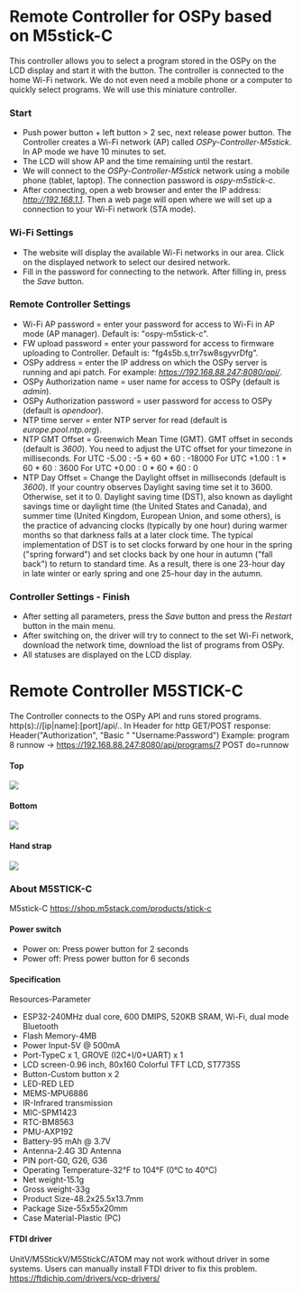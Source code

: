Remote Controller for OSPy based on M5stick-C
====
This controller allows you to select a program stored in the OSPy on the LCD display and start it with the button. The controller is connected to the home Wi-Fi network. We do not even need a mobile phone or a computer to quickly select programs. We will use this miniature controller.

### Start 
- Push power button + left button > 2 sec, next release power button. The Controller creates a Wi-Fi network (AP) called *OSPy-Controller-M5stick*. In AP mode we have 10 minutes to set.
- The LCD will show AP and the time remaining until the restart.
- We will connect to the *OSPy-Controller-M5stick* network using a mobile phone (tablet, laptop). The connection password is *ospy-m5stick-c*.  
- After connecting, open a web browser and enter the IP address: *http://192.168.1.1*. Then a web page will open where we will set up a connection to your Wi-Fi network (STA mode).  

### Wi-Fi Settings
- The website will display the available Wi-Fi networks in our area. Click on the displayed network to select our desired network.  
- Fill in the password for connecting to the network. After filling in, press the *Save* button.  

### Remote Controller Settings 
- Wi-Fi AP password = enter your password for access to Wi-Fi in AP mode (AP manager). Default is: "ospy-m5stick-c".
- FW upload password = enter your password for access to firmware uploading to Controller. Default is: "fg4s5b.s,trr7sw8sgyvrDfg".
- OSPy address = enter the IP address on which the OSPy server is running and api patch. For example: *https://192.168.88.247:8080/api/*.
- OSPy Authorization name = user name for access to OSPy (default is *admin*).  
- OSPy Authorization password = user password for access to OSPy (default is *opendoor*).
- NTP time server = enter NTP server for read (default is *europe.pool.ntp.org*).
- NTP GMT Offset = Greenwich Mean Time (GMT). GMT offset in seconds (default is *3600*). You need to adjust the UTC offset for your timezone in milliseconds.
    For UTC -5.00 : -5 * 60 * 60 : -18000
    For UTC +1.00 : 1 * 60 * 60 : 3600
    For UTC +0.00 : 0 * 60 * 60 : 0
- NTP Day Offset = Change the Daylight offset in milliseconds (default is *3600*). If your country observes Daylight saving time set it to 3600. Otherwise, set it to 0. Daylight saving time (DST), also known as daylight savings time or daylight time (the United States and Canada), and summer time (United Kingdom, European Union, and some others), is the practice of advancing clocks (typically by one hour) during warmer months so that darkness falls at a later clock time. The typical implementation of DST is to set clocks forward by one hour in the spring ("spring forward") and set clocks back by one hour in autumn ("fall back") to return to standard time. As a result, there is one 23-hour day in late winter or early spring and one 25-hour day in the autumn.

### Controller Settings - Finish
- After setting all parameters, press the *Save* button and press the *Restart* button in the main menu.  
- After switching on, the driver will try to connect to the set Wi-Fi network, download the network time, download the list of programs from OSPy.
- All statuses are displayed on the LCD display.

Remote Controller M5STICK-C
====

The Controller connects to the OSPy API and runs stored programs.
http(s)://[ip|name]:[port]/api/..
In Header for http GET/POST response: Header("Authorization", "Basic " "Username:Password") 
Example: program 8 runnow ->  https://192.168.88.247:8080/api/programs/7 POST do=runnow

#### Top
[![](https://github.com/martinpihrt/OSPy/blob/master/ospy/images/m5stick-c_1.png?raw=true)](https://github.com/martinpihrt/OSPy/blob/master/ospy/images/m5stick-c_1.png)

#### Bottom
[![](https://github.com/martinpihrt/OSPy/blob/master/ospy/images/m5stick-c_2.png?raw=true)](https://github.com/martinpihrt/OSPy/blob/master/ospy/images/m5stick-c_2.png)

#### Hand strap
[![](https://github.com/martinpihrt/OSPy/blob/master/ospy/images/m5stick-c_3.png?raw=true)](https://github.com/martinpihrt/OSPy/blob/master/ospy/images/m5stick-c_3.png)

### About M5STICK-C
M5stick-C https://shop.m5stack.com/products/stick-c

#### Power switch
- Power on: Press power button for 2 seconds
- Power off: Press power button for 6 seconds

#### Specification
Resources-Parameter

- ESP32-240MHz dual core, 600 DMIPS, 520KB SRAM, Wi-Fi, dual mode Bluetooth
- Flash Memory-4MB
- Power Input-5V @ 500mA
- Port-TypeC x 1, GROVE (I2C+I/0+UART) x 1
- LCD screen-0.96 inch, 80x160 Colorful TFT LCD, ST7735S
- Button-Custom button x 2
- LED-RED LED
- MEMS-MPU6886
- IR-Infrared transmission
- MIC-SPM1423
- RTC-BM8563
- PMU-AXP192
- Battery-95 mAh @ 3.7V
- Antenna-2.4G 3D Antenna
- PIN port-G0, G26, G36
- Operating Temperature-32°F to 104°F (0°C to 40°C)
- Net weight-15.1g
- Gross weight-33g
- Product Size-48.2x25.5x13.7mm
- Package Size-55x55x20mm
- Case Material-Plastic (PC)

#### FTDI driver
UnitV/M5StickV/M5StickC/ATOM may not work without driver in some systems. Users can manually install FTDI driver to fix this problem.
https://ftdichip.com/drivers/vcp-drivers/
